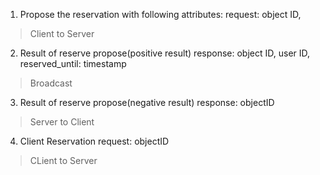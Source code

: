 1. Propose the reservation with following attributes:
    request: object ID, 

>Client to Server

2. Result of reserve propose(positive result)
    response:  object ID, user ID, reserved_until: timestamp
>Broadcast

3. Result of reserve propose(negative result)
    response: objectID
> Server to Client

4. Client Reservation
    request: objectID

> CLient to Server

